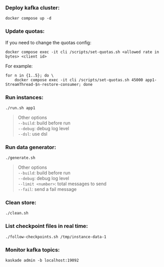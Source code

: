 ### Deploy kafka cluster:

```shell
docker compose up -d
```

### Update quotas:

If you need to change the quotas config:

```shell
docker compose exec -it cli /scripts/set-quotas.sh <allowed rate in bytes> <client id>
```

For example:

```shell
for n in {1..5}; do \
    docker compose exec -it cli /scripts/set-quotas.sh 45000 app1-StreamThread-$n-restore-consumer; done
```

### Run instances:

```shell
./run.sh app1
```

> Other options \
> `--build`: build before run \
> `--debug`: debug log level \
> `--dsl`: use dsl

### Run data generator:

```shell
./generate.sh
```

> Other options \
> `--build`: build before run \
> `--debug`: debug log level \
> `--limit <number>`: total messages to send \
> `--fail`: send a fail message

### Clean store:

```shell
./clean.sh
```

### List checkpoint files in real time:

```shell
./follow-checkpoints.sh /tmp/instance-data-1
```

### Monitor kafka topics:

```shell
kaskade admin -b localhost:19092
```
